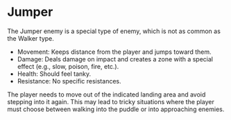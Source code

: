 # Jumper


The Jumper enemy is a special type of enemy, which is not as common as the Walker type.

- Movement: Keeps distance from the player and jumps toward them. 
- Damage: Deals damage on impact and creates a zone with a special effect (e.g., slow, poison, fire, etc.).
- Health: Should feel tanky.
- Resistance: No specific resistances.

The player needs to move out of the indicated landing area and avoid stepping into it again. This may lead to tricky situations where the player must choose between walking into the puddle or into approaching enemies.

